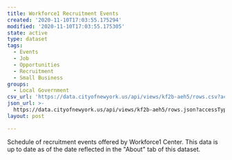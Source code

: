 ```yaml
---
title: Workforce1 Recruitment Events
created: '2020-11-10T17:03:55.175294'
modified: '2020-11-10T17:03:55.175305'
state: active
type: dataset
tags:
  - Events
  - Job
  - Opportunities
  - Recruitment
  - Small Business
groups:
  - Local Government
csv_url: 'https://data.cityofnewyork.us/api/views/kf2b-aeh5/rows.csv?accessType=DOWNLOAD'
json_url: >-
  https://data.cityofnewyork.us/api/views/kf2b-aeh5/rows.json?accessType=DOWNLOAD
layout: post

---
```

Schedule of recruitment events offered by Workforce1 Center. This data is up to date as of the date reflected in the "About" tab of this dataset.
